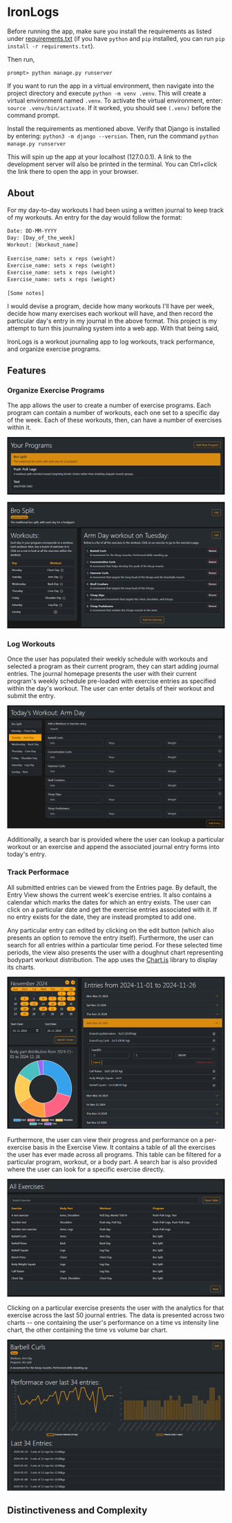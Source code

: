 # IronLogs
Before running the app, make sure you install the requirements as listed under [requirements.txt](./requirements.txt) (if you have `python` and `pip` installed, you can run `pip install -r requirements.txt`). 

Then run,
```shell
prompt> python manage.py runserver
```

If you want to run the app in a virtual environment, then navigate into the project directory and execute `python -m venv .venv`. This will create a virtual environment named `.venv`. To activate the virtual environment, enter: `source .venv/bin/activate`. If it worked, you should see `(.venv)` before the command prompt.

Install the requirements as mentioned above. Verify that Django is installed by entering: `python3 -m django --version`. Then, run the command `python manage.py runserver`

This will spin up the app at your localhost (127.0.0.1). A link to the development server will also be printed in the terminal. You can Ctrl+click the link there to open the app in your browser.

## About

For my day-to-day workouts I had been using a written journal to keep track of my workouts. An entry for the day would follow the format:
```
Date: DD-MM-YYYY
Day: [Day_of_the_week]
Workout: [Workout_name]

Exercise_name: sets x reps (weight)
Exercise_name: sets x reps (weight)
Exercise_name: sets x reps (weight)
Exercise_name: sets x reps (weight)

[Some notes]
```

I would devise a program, decide how many workouts I'll have per week, decide how many exercises each workout will have, and then record the particular day's entry in my journal in the above format. This project is my attempt to turn this journaling system into a web app. With that being said,

IronLogs is a workout journaling app to log workouts, track performance, and organize exercise programs. 

## Features

### Organize Exercise Programs

The app allows the user to create a number of exercise programs. Each program can contain a number of workouts, each one set to a specific day of the week. Each of these workouts, then, can have a number of exercises within it.

![Image showing the list of Programs](./docimages/program-1.png)

![Image showing the program organization as described above](./docimages/program.png)

### Log Workouts

Once the user has populated their weekly schedule with workouts and selected a program as their current program, they can start adding journal entries. The journal homepage presents the user with their current program's weekly schedule pre-loaded with exercise entries as specified within the day's workout. The user can enter details of their workout and submit the entry.

![The journal home page with workout table and entries](./docimages/journal-home.png)

Additionally, a search bar is provided where the user can lookup a particular workout or an exercise and append the associated journal entry forms into today's entry.

### Track Performace

All submitted entries can be viewed from the Entries page. By default, the Entry View shows the current week's exercise entries. It also contains a calendar which marks the dates for which an entry exists. The user can click on a particular date and get the exercise entries associated with it. If no entry exists for the date, they are instead prompted to add one.

Any particular entry can edited by clicking on the edit button (which also presents an option to remove the entry itself). Furthermore, the user can search for all entries within a particular time period. For these selected time periods, the view also presents the user with a doughnut chart representing bodypart workout distribution. The app uses the [Chart.js](https://www.chartjs.org/) library to display its charts.

![The Entry View showing all entries from the month of November along with the calendar and the doughnut chart](./docimages/entry-view.png)

Furthermore, the user can view their progress and performance on a per-exercise basis in the Exercise View. It contains a table of all the exercises the user has ever made across all programs. This table can be filtered for a particular program, workout, or a body part. A search bar is also provided where the user can look for a specific exercise directly.

![The Exercise View containing the table of all exercises along with a search bar](./docimages/exercise-1.png)

Clicking on a particular exercise presents the user with the analytics for that exercise across the last 50 journal entries. The data is presented across two charts -- one containing the user's performance on a time vs intensity line chart, the other containing the time vs volume bar chart.

![The Exercise View containing the details of the exercise and the performance charts](./docimages/exercise-2.png)

## Distinctiveness and Complexity

